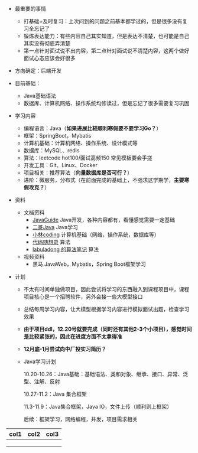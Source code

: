 * 最重要的事情

  * 打基础+及时复习：上次问到的问题之前基本都学过的，但是很多没有复习全忘记了
  * 锻炼表达能力：有些内容自己其实知道，但是表达不清楚，也可能是自己其实没有彻底弄清楚
  * 第一点针对面试说不出内容，第二点针对面试说不清楚内容，这两个做好面试心态应该会好很多
* 方向确定：后端开发
* 目前基础：

  * Java基础语法
  * 数据库、计算机网络、操作系统均修读过，但是忘记了很多需要复习巩固
* 学习内容

  * 编程语言：Java（**如果进展比较顺利寒假要不要学习Go？**）
  * 框架：SpringBoot，Mybatis
  * 计算机基础：计算机网络、操作系统、设计模式等
  * 数据库：MySQL、redis
  * 算法：leetcode hot100/面试高频150 常见模板要会手搓
  * 开发工具：Git、Linux、Docker
  * 项目相关：推荐算法（**向量数据库是否可行？**）
  * 进阶：微服务，分布式（在前面完成的基础上，不强求这学期学，**主要寒假攻克？**）
* 资料

  * 文档资料
    * [JavaGuide](https://javaguide.cn/) Java开发，各种内容都有，看懂感觉需要一定基础
    * [二哥Java](https://javabetter.cn/home.html) Java学习
    * [小林coding](https://xiaolincoding.com/) 计算机基础（网络，操作系统，数据库等）
    * [代码随想录](https://www.programmercarl.com/) 算法
    * [labuladong 的算法笔记](https://labuladong.online/algo/) 算法
  * 视频资料
    * 黑马 JavaWeb，Mybatis，Spring Boot框架学习
* 计划

  * 不太有时间单独做项目，因此尝试将学习的东西融入到课程项目中，课程项目核心是一个招聘软件，另外会接一些大模型接口
  * 总结每周学习内容，让大模型根据学习内容进行模拟面试出题，检查学习效果
  * **由于项目ddl，12.20号就要完成（同时还有其他2-3个小项目），感觉时间是比较紧张的，因此在进度方面不太拿得准**
  * **12月底-1月尝试向中厂投实习简历？**
  * Java学习计划

    10.20-10.26：Java基础：基础语法、类和对象、继承、接口、异常、泛型、注解、反射

    10.27-11.2：Java 集合框架

    11.3-11.9：Java集合框架，Java IO，文件上传（顺利则上框架）

    后续：框架学习，网络编程，并发，项目需求相关

| col1 | col2 | col3 |
| ---- | ---- | ---- |
|      |      |      |
|      |      |      |
|      |      |      |
